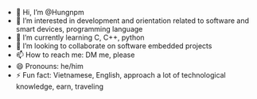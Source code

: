 - 👋 Hi, I’m @Hungnpm
- 👀 I’m interested in development and orientation related to software and smart devices, programming language
- 🌱 I’m currently learning C, C++, python
- 💞️ I’m looking to collaborate on software embedded projects
- 📫 How to reach me: DM me, please
- 😄 Pronouns: he/him
- ⚡ Fun fact: Vietnamese, English, approach a lot of technological knowledge, earn, traveling

<!---
Hungnpm/Hungnpm is a ✨ special ✨ repository because its `README.md` (this file) appears on your GitHub profile.
You can click the Preview link to take a look at your changes.
--->
